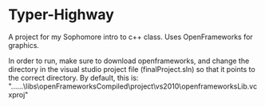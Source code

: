 Typer-Highway
=============

A project for my Sophomore intro to c++ class. Uses OpenFrameworks for graphics.

In order to run, make sure to download openframeworks, and change the directory in the visual studio project file
(finalProject.sln) so that it points to the correct directory. By default, this is:
"..\..\..\libs\openFrameworksCompiled\project\vs2010\openframeworksLib.vcxproj"
